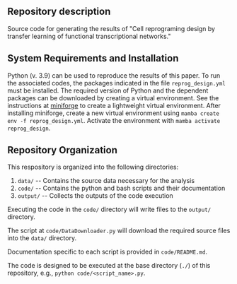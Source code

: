 
## Repository description
Source code for generating the results of "Cell reprograming design by transfer learning of functional transcriptional networks."

## System Requirements and Installation

Python (v. 3.9) can be used to reproduce the results of this paper. 
To run the associated codes, the packages indicated in the file `reprog_design.yml` must be installed. 
The required version of Python and the dependent packages can be downloaded by creating a virtual environment. 
See the instructions at [miniforge](https://github.com/conda-forge/miniforge/tree/main/) to create a lightweight virtual environment. 
After installing miniforge, create a new virtual environment using `mamba create env -f reprog_design.yml`. 
Activate the environment with `mamba activate reprog_design`.

## Repository Organization
This respository is organized into the following directories:

1. `data/` -- Contains the source data necessary for the analysis
2. `code/` -- Contains the python and bash scripts and their documentation
3. `output/` -- Collects the outputs of the code execution

Executing the code in the `code/` directory will write files to the `output/` directory.

The script at `code/DataDownloader.py` will download the required source files into the `data/` directory.

Documentation specific to each script is provided in `code/README.md`.

The code is designed to be executed at the base directory (`./`) of this repository, e.g., `python code/<script_name>.py`.

